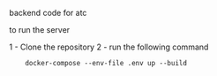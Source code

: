backend code for atc



to run the server 

1 - Clone the repository
2 - run the following command

```
    docker-compose --env-file .env up --build
```
